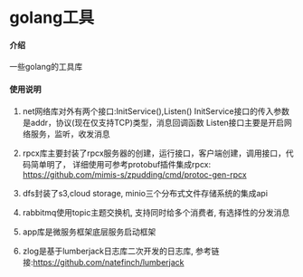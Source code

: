 # golang工具

#### 介绍
一些golang的工具库

#### 使用说明

1.  net网络库对外有两个接口:InitService(),Listen()
    InitService接口的传入参数是addr，协议(现在仅支持TCP)类型，消息回调函数
    Listen接口主要是开启网络服务，监听，收发消息

2.  rpcx库主要封装了rpcx服务器的创建，运行接口，客户端创建，调用接口，代码简单明了，
    详细使用可参考protobuf插件集成rpcx: https://github.com/mimis-s/zpudding/cmd/protoc-gen-rpcx

3.  dfs封装了s3,cloud storage, minio三个分布式文件存储系统的集成api

4.  rabbitmq使用topic主题交换机, 支持同时给多个消费者, 有选择性的分发消息

5.  app库是微服务框架底层服务启动框架

6.  zlog是基于lumberjack日志库二次开发的日志库, 参考链接:https://github.com/natefinch/lumberjack